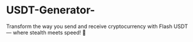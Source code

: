 # USDT-Generator-
Transform the way you send and receive cryptocurrency with Flash USDT — where stealth meets speed! 🚀
